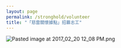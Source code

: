 ```yaml
---
layout: page
permalink: /stronghold/volunteer
title: "「慈雲關懷據點」招募志工"
---
```


![Pasted image at 2017_02_20 12_08 PM.png]({{site.baseurl}}/static_files/upload_images/volunteer.png)
